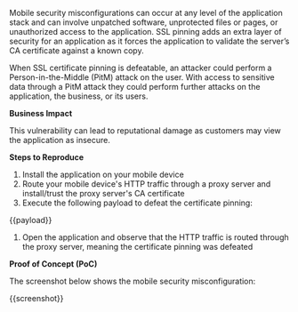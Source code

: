 Mobile security misconfigurations can occur at any level of the application stack and can involve unpatched software, unprotected files or pages, or unauthorized access to the application. SSL pinning adds an extra layer of security for an application as it forces the application to validate the server’s CA certificate against a known copy.

When SSL certificate pinning is defeatable, an attacker could perform a Person-in-the-Middle (PitM) attack on the user. With access to sensitive data through a PitM attack they could perform further attacks on the application, the business, or its users.

**Business Impact**

This vulnerability can lead to reputational damage as customers may view the application as insecure.

**Steps to Reproduce**

1. Install the application on your mobile device
1. Route your mobile device's HTTP traffic through a proxy server and install/trust the proxy server's CA certificate
1. Execute the following payload to defeat the certificate pinning:

{{payload}}

1. Open the application and observe that the HTTP traffic is routed through the proxy server, meaning the certificate pinning was defeated

**Proof of Concept (PoC)**

The screenshot below shows the mobile security misconfiguration:

{{screenshot}}
